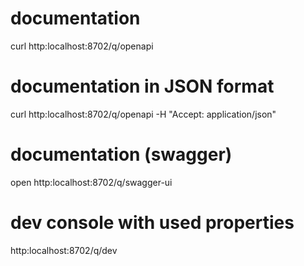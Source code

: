 # documentation
curl http:localhost:8702/q/openapi

# documentation in JSON format
curl http:localhost:8702/q/openapi -H "Accept: application/json"

# documentation (swagger)
open http:localhost:8702/q/swagger-ui

# dev console with used properties
http:localhost:8702/q/dev
